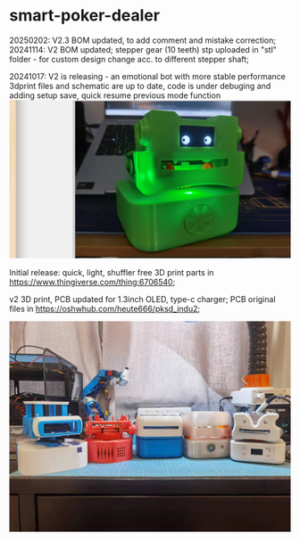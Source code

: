 # smart-poker-dealer
20250202: V2.3 BOM updated, to add comment and mistake correction;
20241114: V2 BOM updated; stepper gear (10 teeth) stp uploaded in "stl" folder - for custom design change acc. to different stepper shaft;

20241017: V2 is releasing - an emotional bot with more stable performance
3dprint files and schematic are up to date, code is under debuging and adding setup save, quick resume previous mode function
![image](https://github.com/heute666/smart-poker-dealer/blob/main/image/v2_8.jpg)

Initial release:
quick, light, shuffler free
3D print parts in https://www.thingiverse.com/thing:6706540;

v2 3D print, PCB updated for 1.3inch OLED, type-c charger;
PCB original files in https://oshwhub.com/heute666/pksd_indu2;

![image](https://github.com/heute666/smart-poker-dealer/blob/main/image/111.jpg)


